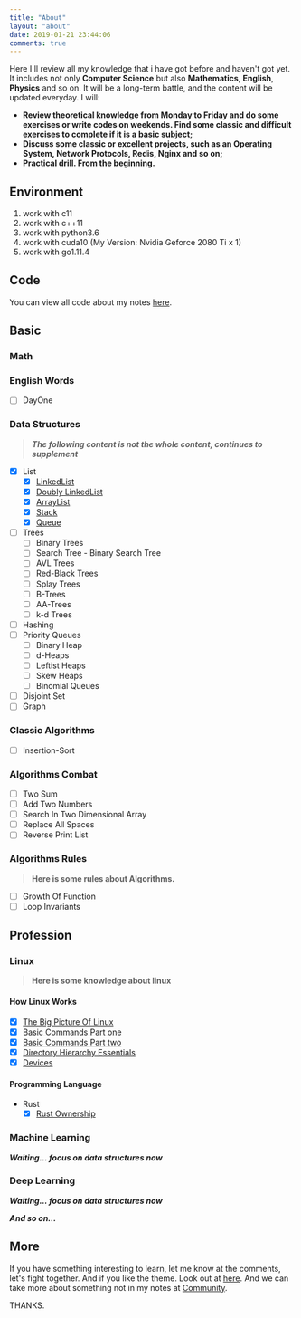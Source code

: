```yaml
---
title: "About"
layout: "about"
date: 2019-01-21 23:44:06
comments: true
---
```


Here I'll review all my knowledge that i have got before and haven't got yet. It includes not only **Computer Science** but also **Mathematics**, **English**, **Physics** and so on.
It will be a long-term battle, and the content will be updated everyday. I will:

+ **Review theoretical knowledge from Monday to Friday and do some exercises or write codes on weekends. Find some classic and difficult exercises to complete if it is a basic subject;**
+ **Discuss some classic or excellent projects, such as an Operating System, Network Protocols, Redis, Nginx and so on;**
+ **Practical drill. From the beginning.**

## Environment

1. work with c11
2. work with c++11
3. work with python3.6
4. work with cuda10 (My Version: Nvidia Geforce 2080 Ti x 1)
5. work with go1.11.4

## Code

You can view all code about my notes [here](https://github.com/sherlockblaze/all_knowledge_review).

## Basic

### Math

### English Words

- [ ] DayOne

### Data Structures

> ***The following content is not the whole content, continues to supplement***

- [x] List
    - [x] [LinkedList](https://sherlockblaze.com/2019/01/21/basic/data-structure/LinkedList/)
    - [x] [Doubly LinkedList](https://sherlockblaze.com/2019/01/21/basic/data-structure/Doubly-LinkedList/)
    - [x] [ArrayList](https://sherlockblaze.com/2019/01/21/basic/data-structure/ArrayList/)
    - [x] [Stack](https://sherlockblaze.com/2019/01/21/basic/data-structure/Stack/)
    - [x] [Queue](https://sherlockblaze.com/2019/01/21/basic/data-structure/Queue/)
- [ ] Trees
    - [ ] Binary Trees
    - [ ] Search Tree - Binary Search Tree
    - [ ] AVL Trees
    - [ ] Red-Black Trees
    - [ ] Splay Trees
    - [ ] B-Trees
    - [ ] AA-Trees
    - [ ] k-d Trees
- [ ] Hashing
- [ ] Priority Queues
    - [ ] Binary Heap
    - [ ] d-Heaps
    - [ ] Leftist Heaps
    - [ ] Skew Heaps
    - [ ] Binomial Queues
- [ ] Disjoint Set
- [ ] Graph

### Classic Algorithms

- [ ] Insertion-Sort

### Algorithms Combat

- [ ] Two Sum
- [ ] Add Two Numbers
- [ ] Search In Two Dimensional Array
- [ ] Replace All Spaces
- [ ] Reverse Print List

### Algorithms Rules

> **Here is some rules about Algorithms.**

- [ ] Growth Of Function
- [ ] Loop Invariants

## Profession

### Linux

> **Here is some knowledge about linux**

#### How Linux Works

- [x] [The Big Picture Of Linux](https://sherlockblaze.com/2019/02/26/profession/linux/how-linux-works/The-Big-Picture-Of-Linux/)
- [x] [Basic Commands Part one](https://sherlockblaze.com/2019/02/28/profession/linux/how-linux-works/Basic-Commands-Part-One)
- [x] [Basic Commands Part two](https://sherlockblaze.com/2019/03/02/profession/linux/how-linux-works/Basic-Commands-Part-Two)
- [x] [Directory Hierarchy Essentials](https://sherlockblaze.com/2019/03/04/profession/linux/how-linux-works/Directory-Hierarchy)
- [x] [Devices](https://sherlockblaze.com/2019/03/11/profession/linux/how-linux-works/Devices)

#### Programming Language

- Rust
    - [x] [Rust Ownership](https://sherlockblaze.com/2019/03/25/code/rust/Ownership/)

### Machine Learning

***Waiting... focus on data structures now***

### Deep Learning

***Waiting... focus on data structures now***

***And so on...***

## More

If you have something interesting to learn, let me know at the comments, let's fight together.
And if you like the theme. Look out at [here](https://github.com/sherlockblaze/hexo-theme-new_BeanTech_theme).
And we can take more about something not in my notes at [Community](https://sherlockblaze.com/community/).

THANKS.